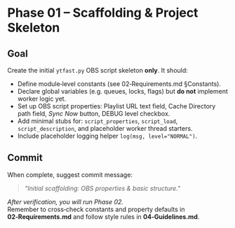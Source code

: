 # Phase 01 – Scaffolding & Project Skeleton

## Goal
Create the initial `ytfast.py` OBS script skeleton **only**. It should:

- Define module‑level constants (see 02‑Requirements.md §Constants).
- Declare global variables (e.g. queues, locks, flags) but **do not** implement worker logic yet.
- Set up OBS script properties: Playlist URL text field, Cache Directory path field, *Sync Now* button, DEBUG level checkbox.
- Add minimal stubs for: `script_properties`, `script_load`, `script_description`, and placeholder worker thread starters.
- Include placeholder logging helper `log(msg, level="NORMAL")`.

## Commit
When complete, suggest commit message:  
> *"Initial scaffolding: OBS properties & basic structure."*

*After verification, you will run Phase 02.*  
Remember to cross‑check constants and property defaults in **02‑Requirements.md** and follow style rules in **04‑Guidelines.md**.